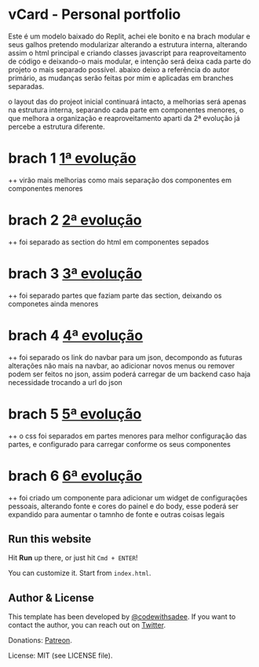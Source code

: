 # vCard - Personal portfolio

Este é um modelo baixado do Replit, achei ele bonito e na brach modular e seus galhos pretendo modularizar
alterando a estrutura interna, alterando assim o html principal e criando classes javascript para reaproveitamento de código e deixando-o mais modular, e intenção será deixa cada parte do projeto o mais separado possível.
abaixo deixo a referência do autor primário,  as mudanças serão feitas por mim e aplicadas em branches separadas.

o layout das do projeot inicial continuará intacto, a melhorias será apenas na estrutura interna, separando cada parte em componentes menores, o que melhora a organização e reaproveitamento aparti da 2ª evolução já percebe a estrutura diferente.

# brach 1 [ 1ª evolução ](https://github.com/faustinopsy/portifolio_Modelo/tree/1-modular-js-class)
++ virão mais melhorias como mais separação dos componentes em componentes menores

# brach 2 [ 2ª evolução ](https://github.com/faustinopsy/portifolio_Modelo/tree/2-modular-sections)
++ foi separado as section do html em componentes sepados

# brach 3 [ 3ª evolução ](https://github.com/faustinopsy/portifolio_Modelo/tree/3-decomponto-sections)
++ foi separado partes que faziam parte das section, deixando os componetes ainda menores

# brach 4 [ 4ª evolução ](https://github.com/faustinopsy/portifolio_Modelo/tree/4-decompondo-navbar-menu-json)
++ foi separado os link do navbar para um json, decompondo as futuras alterações não mais na navbar, ao adicionar novos menus ou remover podem ser feitos no json, assim poderá carregar de um backend caso haja necessidade trocando a url do json

# brach 5 [ 5ª evolução ](https://github.com/faustinopsy/portifolio_Modelo/tree/5-decompondo-css-modularizando)
++ o css foi separados em partes menores para melhor configuração das partes, e configurado para carregar conforme os seus componentes

# brach 6 [ 6ª evolução ](https://github.com/faustinopsy/portifolio_Modelo/tree/6-add-config-personalizada)
++ foi criado um componente para adicionar um widget de configurações pessoais, alterando fonte e cores do painel e do body, esse poderá ser expandido para aumentar o tamnho de fonte e outras coisas legais

## Run this website

Hit **Run** up there, or just hit `Cmd + ENTER`!

You can customize it. Start from `index.html`.

## Author & License

This template has been developed by [@codewithsadee](https://www.twitter.com/codewithsadee). If you want to contact the author, you can reach out on [Twitter](https://www.twitter.com/codewithsadee). 

Donations: [Patreon](https://patreon.com/codewithsadee).

License: MIT (see LICENSE file).

